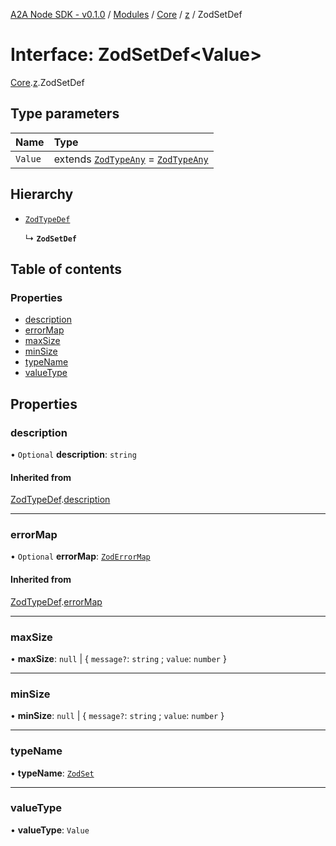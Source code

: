 [A2A Node SDK - v0.1.0](../README.md) / [Modules](../modules.md) / [Core](../modules/Core.md) / [z](../modules/Core.z.md) / ZodSetDef

# Interface: ZodSetDef\<Value\>

[Core](../modules/Core.md).[z](../modules/Core.z.md).ZodSetDef

## Type parameters

| Name | Type |
| :------ | :------ |
| `Value` | extends [`ZodTypeAny`](../modules/Core.z.md#zodtypeany) = [`ZodTypeAny`](../modules/Core.z.md#zodtypeany) |

## Hierarchy

- [`ZodTypeDef`](Core.z.ZodTypeDef.md)

  ↳ **`ZodSetDef`**

## Table of contents

### Properties

- [description](Core.z.ZodSetDef.md#description)
- [errorMap](Core.z.ZodSetDef.md#errormap)
- [maxSize](Core.z.ZodSetDef.md#maxsize)
- [minSize](Core.z.ZodSetDef.md#minsize)
- [typeName](Core.z.ZodSetDef.md#typename)
- [valueType](Core.z.ZodSetDef.md#valuetype)

## Properties

### description

• `Optional` **description**: `string`

#### Inherited from

[ZodTypeDef](Core.z.ZodTypeDef.md).[description](Core.z.ZodTypeDef.md#description)

___

### errorMap

• `Optional` **errorMap**: [`ZodErrorMap`](../modules/Core.z.md#zoderrormap)

#### Inherited from

[ZodTypeDef](Core.z.ZodTypeDef.md).[errorMap](Core.z.ZodTypeDef.md#errormap)

___

### maxSize

• **maxSize**: ``null`` \| \{ `message?`: `string` ; `value`: `number`  }

___

### minSize

• **minSize**: ``null`` \| \{ `message?`: `string` ; `value`: `number`  }

___

### typeName

• **typeName**: [`ZodSet`](../enums/Core.z.ZodFirstPartyTypeKind.md#zodset)

___

### valueType

• **valueType**: `Value`
